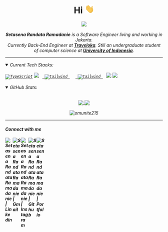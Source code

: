 <h1 align="center">Hi <img src="https://raw.githubusercontent.com/ABSphreak/ABSphreak/master/gifs/Hi.gif" width="30px"></h1>
<p align="center">
  <a href="https://github.com/Ratheshan03/readme-typing-svg"><img src="https://readme-typing-svg.herokuapp.com?font=Fira+Code&duration=2000&pause=500&color=1A1A1D&background=FFFFFF&center=true&vCenter=true&width=1000&lines=Setasena+Randata+Ramadanie;Software+Engineer;MBP+M1+Pro+14%22+2021"></a>
</p>
<p align="center">
  <em>
    <b>Setasena Randata Ramadanie</b> is a Software Engineer living and working in Jakarta. 
  <br>
    <i>Currently Back-End Engineer at <b><a href="https://traveloka.com">Traveloka</a></b>. Still an undergraduate student of computer science at <b><a href="https://ui.ac.id">University of Indonesia</a></b>.</i>
</p>

---
<details open="">
<summary>
  Current Tech Stacks:
</summary>
   <br>
<code><a href="https://www.typescriptlang.org/" target="_blank"><img height="30" src="https://www.vectorlogo.zone/logos/typescriptlang/typescriptlang-icon.svg" alt="TypeScript"></a></code>
<code><a href="https://nextjs.org/" target="_blank"><img height="30" src="https://www.datocms-assets.com/75941/1657707878-nextjs_logo.png"></a></code>
<code> <a href="https://planetscale.com/" target="_blank"> <img src="https://avatars.githubusercontent.com/u/35612527?s=200&v=4" alt="tailwind" height="30"/> </a> </code>
<code> <a href="https://tailwindcss.com/" target="_blank"> <img src="https://www.vectorlogo.zone/logos/tailwindcss/tailwindcss-icon.svg" alt="tailwind" height="30"/> </a> </code>
  <code><a href="https://kotlinlang.org/" target="_blank"><img height="30" src="https://cdn.worldvectorlogo.com/logos/kotlin-1.svg"></a></code>
  <code><a href="https://developer.android.com/studio" target="_blank"><img height="30" src="https://1.bp.blogspot.com/-LgTa-xDiknI/X4EflN56boI/AAAAAAAAPuk/24YyKnqiGkwRS9-_9suPKkfsAwO4wHYEgCLcBGAsYHQ/s0/image9.png"></a></code>
</details>
<br>
  
<details open="">
<summary>
 GitHub Stats:
</summary>
<br>
<p align="center">
  <a href="https://github.com/setasenarandata">
    <img align="center"  height="175px" src="https://github-readme-stats.vercel.app/api?username=setasenarandata&show_icons=true&hide_border=true&title_color=94b4a4&amp&icon_color=FFFFFF&amp&text_color=FFFFFF&amp&bg_color=000000&count_private=true&include_all_commits=true"/>
  </a>
  <a href="https://github.com/setasenarandata">
    <img align="center" height="175px"  src="https://github-readme-stats.vercel.app/api/top-langs/?username=setasenarandata&text_color=FFFFFF&bg_color=000000&title_color=94b4a4&langs_count=15&layout=compact&hide_border=true" />
  </a>
</p>
  <p align="center"><img align="center" src="https://github-readme-streak-stats.herokuapp.com/?user=setasenarandata&text_color=FFFFFF&bg_color=000000&title_color=94b4a4&langs_count=15&layout=compact&hide_border=true" alt="omunite215" /></p>
</details>

---

<h4> Connect with me <h4>
  </hr>
  <a href="https://www.linkedin.com/in/setasenarandata/">
   <img align="left" alt="Setasena Randata Ramadanie | Linkedin" width="24px" src="https://www.vectorlogo.zone/logos/linkedin/linkedin-icon.svg" />
  </a>
  <a href="mailto:setasena93@gmail.com">
    <img align="left" alt="Setasena Randata Ramadanie | Gmail" width="26px" src="https://www.vectorlogo.zone/logos/gmail/gmail-icon.svg" />
  </a>
  <a href="https://www.instagram.com/setasena93/">
    <img align="left" alt="Setasena Randata Ramadanie | Instagram" width="24px" src="https://www.vectorlogo.zone/logos/instagram/instagram-icon.svg" />
  </a>
   <a href="https://github.com/setasenarandata">
    <img align="left" alt="Setasena Randata Ramadanie | Github" width="26px" src="https://www.vectorlogo.zone/logos/github/github-tile.svg" />
  </a>
  <a href="https://setasena.com/">
    <img align="left" alt="Setasena Randata Ramadanie | Portfolio" width="26px" src="https://www.svgrepo.com/show/474386/internet.svg" />
  </a>
  <br>
